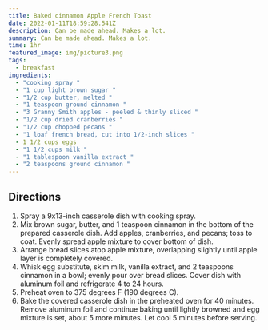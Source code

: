 ```yaml
---
title: Baked cinnamon Apple French Toast
date: 2022-01-11T18:59:28.541Z
description: Can be made ahead. Makes a lot.
summary: Can be made ahead. Makes a lot.
time: 1hr
featured_image: img/picture3.png
tags:
  - breakfast
ingredients:
  - "cooking spray "
  - "1 cup light brown sugar "
  - "1/2 cup butter, melted "
  - "1 teaspoon ground cinnamon "
  - "3 Granny Smith apples - peeled & thinly sliced "
  - "1/2 cup dried cranberries "
  - "1/2 cup chopped pecans "
  - "1 loaf french bread, cut into 1/2-inch slices "
  - 1 1/2 cups eggs
  - "1 1/2 cups milk "
  - "1 tablespoon vanilla extract "
  - "2 teaspoons ground cinnamon "
---
```

## Directions

1. Spray a 9x13-inch casserole dish with cooking spray.
2. Mix brown sugar, butter, and 1 teaspoon cinnamon in the bottom of the prepared casserole dish. Add apples, cranberries, and pecans; toss to coat. Evenly spread apple mixture to cover bottom of dish.
3. Arrange bread slices atop apple mixture, overlapping slightly until apple layer is completely covered.
4. Whisk egg substitute, skim milk, vanilla extract, and 2 teaspoons cinnamon in a bowl; evenly pour over bread slices. Cover dish with aluminum foil and refrigerate 4 to 24 hours.
5. Preheat oven to 375 degrees F (190 degrees C).
6. Bake the covered casserole dish in the preheated oven for 40 minutes. Remove aluminum foil and continue baking until lightly browned and egg mixture is set, about 5 more minutes. Let cool 5 minutes before serving.